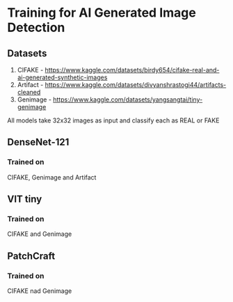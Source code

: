 #  Training for AI Generated Image Detection
##  Datasets
1. CIFAKE - https://www.kaggle.com/datasets/birdy654/cifake-real-and-ai-generated-synthetic-images
2. Artifact - https://www.kaggle.com/datasets/divyanshrastogi44/artifacts-cleaned
3. Genimage - https://www.kaggle.com/datasets/yangsangtai/tiny-genimage

All models take 32x32 images as input and classify each as REAL or FAKE

## DenseNet-121
### Trained on 
CIFAKE, Genimage and Artifact

##  VIT tiny
### Trained on
CIFAKE and Genimage

##  PatchCraft
### Trained on
CIFAKE nad Genimage
